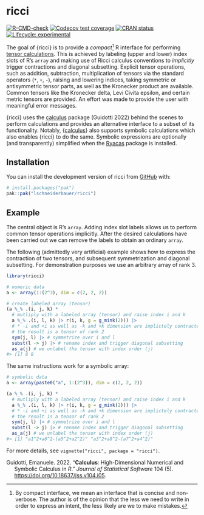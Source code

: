 
<!-- README.md is generated from README.Rmd. Please edit that file -->

# ricci

<!-- badges: start -->

[![R-CMD-check](https://github.com/lschneiderbauer/ricci/actions/workflows/R-CMD-check.yaml/badge.svg)](https://github.com/lschneiderbauer/ricci/actions/workflows/R-CMD-check.yaml)
[![Codecov test
coverage](https://codecov.io/gh/lschneiderbauer/ricci/graph/badge.svg)](https://app.codecov.io/gh/lschneiderbauer/ricci)
[![CRAN
status](https://www.r-pkg.org/badges/version/ricci)](https://CRAN.R-project.org/package=ricci)
[![Lifecycle:
experimental](https://img.shields.io/badge/lifecycle-experimental-orange.svg)](https://lifecycle.r-lib.org/articles/stages.html#experimental)

<!-- badges: end -->

The goal of {ricci} is to provide a *compact*[^1] R interface for
performing [tensor
calculations](https://en.wikipedia.org/wiki/Ricci_calculus). This is
achieved by labeling (upper and lower) index slots of R’s `array` and
making use of Ricci calculus conventions to *implicitly* trigger
contractions and diagonal subsetting. Explicit tensor operations, such
as addition, subtraction, multiplication of tensors via the standard
operators (`*`, `+`, `-`), raising and lowering indices, taking
symmetric or antisymmetric tensor parts, as well as the Kronecker
product are available. Common tensors like the Kronecker delta, Levi
Civita epsilon, and certain metric tensors are provided. An effort was
made to provide the user with meaningful error messages.

{ricci} uses the [calculus](https://calculus.eguidotti.com/) package
(Guidotti 2022) behind the scenes to perform calculations and provides
an alternative interface to a subset of its functionality. Notably,
{[calculus](https://calculus.eguidotti.com/)} also supports symbolic
calculations which also enables {ricci} to do the same. Symbolic
expressions are optionally (and transparently) simplified when the
[Ryacas](https://r-cas.github.io/ryacas/) package is installed.

## Installation

You can install the development version of ricci from
[GitHub](https://github.com/) with:

``` r
# install.packages("pak")
pak::pak("lschneiderbauer/ricci")
```

## Example

The central object is R’s `array`. Adding index slot labels allows us to
perform common tensor operations implicitly. After the desired
calculations have been carried out we can remove the labels to obtain an
ordinary `array`.

The following (admittedly very artificial) example shows how to express
the contraction of two tensors, and subsequent symmetrization and
diagonal subsetting. For demonstration purposes we use an arbitrary
array of rank 3.

``` r
library(ricci)

# numeric data
a <- array(1:(2^3), dim = c(2, 2, 2))

# create labeled array (tensor)
(a %_% .(i, j, k) * 
  # mutliply with a labeled array (tensor) and raise index i and k
  a %_% .(i, l, k) |> r(i, k, g = g_mink(2))) |> 
  # * -i and +i as well as -k and +k dimension are implictely contracted
  # the result is a tensor of rank 2
  sym(j, l) |> # symmetrize over i and l
  subst(l -> j) |> # rename index and trigger diagonal subsetting
  as_a(j) # we unlabel the tensor with index order (j)
#> [1] 8 8
```

The same instructions work for a symbolic array:

``` r
# symbolic data
a <- array(paste0("a", 1:(2^3)), dim = c(2, 2, 2))

(a %_% .(i, j, k) * 
  # mutliply with a labeled array (tensor) and raise index i and k
  a %_% .(i, l, k) |> r(i, k, g = g_mink(2))) |> 
  # * -i and +i as well as -k and +k dimension are implictely contracted
  # the result is a tensor of rank 2
  sym(j, l) |> # symmetrize over i and l
  subst(l -> j) |> # rename index and trigger diagonal subsetting
  as_a(j) # we unlabel the tensor with index order (j)
#> [1] "a1^2+a6^2-(a5^2+a2^2)" "a3^2+a8^2-(a7^2+a4^2)"
```

For more details, see `vignette("ricci", package = "ricci")`.

<div id="refs" class="references csl-bib-body hanging-indent"
entry-spacing="0">

<div id="ref-guidotti2022" class="csl-entry">

Guidotti, Emanuele. 2022. “**Calculus**: High-Dimensional Numerical and
Symbolic Calculus in *R*.” *Journal of Statistical Software* 104 (5).
<https://doi.org/10.18637/jss.v104.i05>.

</div>

</div>

[^1]: By compact interface, we mean an interface that is concise and
    non-verbose. The author is of the opinion that the less we need to
    write in order to express an intent, the less likely are we to make
    mistakes.
